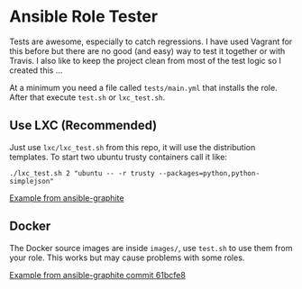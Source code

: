 # Ansible Role Tester

Tests are awesome, especially to catch regressions. I have used Vagrant for this before but there are no good (and easy) way to test it together or with Travis. I also like to keep the project clean from most of the test logic so I created this ...

At a minimum you need a file called `tests/main.yml` that installs the role. After that execute `test.sh` or `lxc_test.sh`.

## Use LXC (Recommended)

Just use `lxc/lxc_test.sh` from this repo, it will use the distribution templates. To start two ubuntu trusty containers call it like:

```
./lxc_test.sh 2 "ubuntu -- -r trusty --packages=python,python-simplejson"
```

[Example from ansible-graphite](https://github.com/nsg/ansible-graphite/blob/master/.travis.yml)

## Docker

The Docker source images are inside `images/`, use `test.sh` to use them from your role. This works but may cause problems with some roles.

[Example from ansible-graphite commit 61bcfe8](https://github.com/nsg/ansible-graphite/blob/61bcfe8db8bee3612a6297657f6799ede2be6a33/.travis.yml)